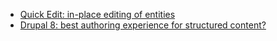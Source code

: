 * [Quick Edit: in-place editing of entities](/documentation/modules/quickedit)
* [Drupal 8: best authoring experience for structured content?](http://wimleers.com/article/drupal-8-structured-content-authoring-experience)